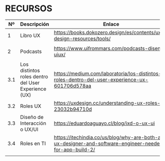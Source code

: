 
# RECURSOS


| Nº | Descripción | Enlace |
| ------ | ------ | ----------------- |
| 1 |  Libro UX  | https://books.dokozero.design/es/contents/uxui-design-resources/tools/ |
| | |
| 2 |  Podcasts  | https://www.uifrommars.com/podcasts-diseno-uiux/ |
| | |
| 3.1 |  Los distintos roles dentro del User Experience (UX)  | https://medium.com/laboratoria/los-distintos-roles-dentro-del-user-experience-ux-601706d578aa |
| 3.2 |  Roles UX | https://uxdesign.cc/understanding-ux-roles-23032b94710d |
| 3.3 |  Diseño de Interacción o UX/UI | https://eduardoaguayo.cl/blog/ixd-o-ux-ui |
| 3.4 | Roles en TI | https://itechindia.co/us/blog/why-are-both-a-ux-designer-and-software-engineer-needed-for-app-build-2/ |
| | |








